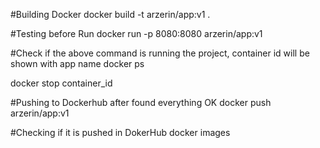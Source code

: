 #Building Docker
docker build -t arzerin/app:v1 .

#Testing before Run
docker run -p 8080:8080 arzerin/app:v1

#Check if the above command is running the project, container id will be shown with app name
docker ps

docker stop container_id

#Pushing to Dockerhub after found everything OK
docker push arzerin/app:v1

#Checking if it is pushed in DokerHub
docker images
